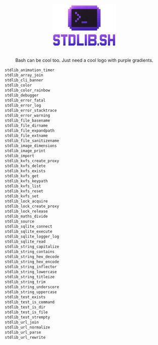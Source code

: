 <h1>
  <p align="center">
  <img src="https://github.com/unreasonable-magic/stdlib.sh/blob/main/docs/assets/logo.png?raw=true" width="200" />
</p>
</h1>
  <p align="center">
    Bash can be cool too. Just need a cool logo with purple gradients.
  </p>


```
stdlib_animation_timer
stdlib_array_join
stdlib_cli_banner
stdlib_color
stdlib_color_rainbow
stdlib_debugger
stdlib_error_fatal
stdlib_error_log
stdlib_error_stacktrace
stdlib_error_warning
stdlib_file_basename
stdlib_file_dirname
stdlib_file_expandpath
stdlib_file_extname
stdlib_file_sanitizename
stdlib_image_dimensions
stdlib_image_print
stdlib_import
stdlib_kvfs_create_proxy
stdlib_kvfs_delete
stdlib_kvfs_exists
stdlib_kvfs_get
stdlib_kvfs_keypath
stdlib_kvfs_list
stdlib_kvfs_reset
stdlib_kvfs_set
stdlib_lock_acquire
stdlib_lock_create_proxy
stdlib_lock_release
stdlib_maths_divide
stdlib_source
stdlib_sqlite_connect
stdlib_sqlite_execute
stdlib_sqlite_logger_log
stdlib_sqlite_read
stdlib_string_capitalize
stdlib_string_contains
stdlib_string_hex_decode
stdlib_string_hex_encode
stdlib_string_inflector
stdlib_string_lowercase
stdlib_string_titleize
stdlib_string_trim
stdlib_string_underscore
stdlib_string_uppercase
stdlib_test_exists
stdlib_test_is_command
stdlib_test_is_dir
stdlib_test_is_file
stdlib_test_strempty
stdlib_url_join
stdlib_url_normalize
stdlib_url_parse
stdlib_url_rewrite
```
